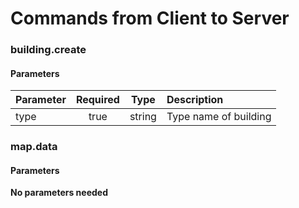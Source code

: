 # Commands from Client to Server

### building.create

#### Parameters

| Parameter     | Required      | Type   | Description           |
| ------------- |:-------------:|:------:|:----------------------|
| type          | true          | string | Type name of building |

### map.data

#### Parameters

**No parameters needed**
